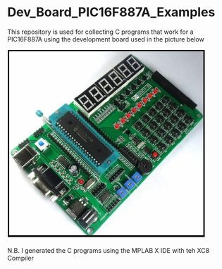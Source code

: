 # Dev_Board_PIC16F887A_Examples

This repository is used for collecting C programs that work for a PIC16F887A using the development board used in the picture below

<img src="sintech pic16f877a.jpg" alt="Dev board"/>

N.B. I generated the C programs using the MPLAB X IDE with teh XC8 Compiler

